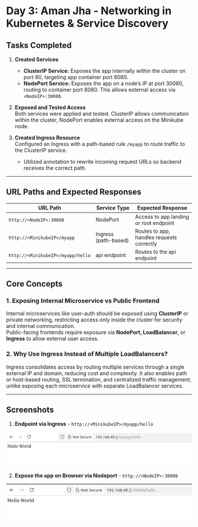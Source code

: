 # Day 3: Aman Jha - Networking in Kubernetes & Service Discovery

## Tasks Completed

1. **Created Services**  
   - **ClusterIP Service:** Exposes the app internally within the cluster on port 80, targeting app container port 8080.  
   - **NodePort Service:** Exposes the app on a node’s IP at port 30080, routing to container port 8080. This allows external access via `<NodeIP>:30080`.

2. **Exposed and Tested Access**  
   Both services were applied and tested. ClusterIP allows communication within the cluster, NodePort enables external access on the Minikube node.

3. **Created Ingress Resource**                                                                         
   Configured an Ingress with a path-based rule `/myapp` to route traffic to the ClusterIP service.  
   - Utilized annotation to rewrite incoming request URLs so backend receives the correct path.

---

## URL Paths and Expected Responses

| URL Path              | Service Type        | Expected Response                         |
|-----------------------|---------------------|-------------------------------------------|
| `http://<NodeIP>:30080` | NodePort            | Access to app landing or root endpoint    |
| `http://<MinikubeIP>/myapp`  | Ingress (path-based) | Routes to app, handles requests correctly |
| `http://<MinikubeIP>/myapp/hello`  | api endpoint | Routes to the api endpoint |

---

## Core Concepts

### 1. Exposing Internal Microservice vs Public Frontend  
Internal microservices like user-auth should be exposed using **ClusterIP** or private networking, restricting access only inside the cluster for security and internal communication.  
Public-facing frontends require exposure via **NodePort, LoadBalancer**, or **Ingress** to allow external user access.

### 2. Why Use Ingress Instead of Multiple LoadBalancers?  
Ingress consolidates access by routing multiple services through a single external IP and domain, reducing cost and complexity. It also enables path or host-based routing, SSL termination, and centralized traffic management, unlike exposing each microservice with separate LoadBalancer services.

---

## Screenshots

1. **Endpoint via Ingress** - `http://<MinikubeIP>/myapp/hello`

![alt text](docker-k8s-workshop/day3/Screenshots/image.png)

2. **Expose the app on Browser via Nodeport** - `http://<NodeIP>:30080`

![alt text](docker-k8s-workshop/day3/Screenshots/image1.png)